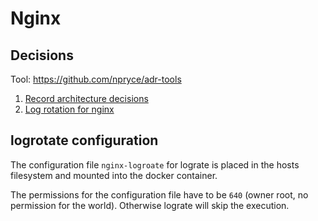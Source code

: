 # Nginx

## Decisions

Tool: https://github.com/npryce/adr-tools

1. [Record architecture decisions](doc/architecture/decisions/0001-record-architecture-decisions.md)
2. [Log rotation for nginx](doc/architecture/decisions/0002-log-rotation-for-nginx.md)

## logrotate configuration

The configuration file `nginx-logroate` for lograte is placed in the hosts filesystem and mounted into the docker container.

The permissions for the configuration file have to be `640` (owner root, no permission for the world). Otherwise lograte will skip the execution.